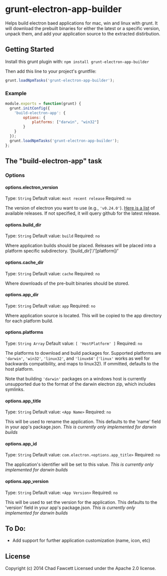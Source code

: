 # grunt-electron-app-builder

Helps build electron baed applications for mac, win and linux with grunt. It will download the prebuilt binaries for either the latest or a specific version, unpack them, and add your application source to the extracted distirbution.

## Getting Started
Install this grunt plugin with: `npm install grunt-electron-app-builder`

Then add this line to your project's gruntfile:

```javascript
grunt.loadNpmTasks('grunt-electron-app-builder');
```

### Example

```javascript
module.exports = function(grunt) {
  grunt.initConfig({
    'build-electron-app': {
        options: {
            platforms: ["darwin", "win32"]
        }
    }
  });
  grunt.loadNpmTasks('grunt-electron-app-builder');
};

```

## The "build-electron-app" task

### Options

#### options.electron_version
Type: `String`
Default value: `most recent release`
Required: `no`

The version of electron you want to use (e.g., `'v0.24.0'`). [Here is a list](https://github.com/atom/electron/releases) of available releases. If not specified, it will query github for the latest release.

#### options.build_dir
Type: `String`
Default value: `build`
Required: `no`

Where application builds should be placed. Releases will be placed into a platform specific subdirectory. '[build_dir]'/'[platform]/' 


#### options.cache_dir
Type: `String`
Default value: `cache`
Required: `no`

Where downloads of the pre-built binaries should be stored.

#### options.app_dir
Type: `String`
Default value: `app`
Required: `no`

Where application source is located. This will be copied to the app directory for each platform build.

#### options.platforms
Type: `String Array`
Default value: `[ 'HostPlatform' ]`
Required: `no`

The platforms to download and build packages for. Supported platforms are `'darwin'`, `'win32'`, `'linux32'`, and `'linux64'` (`'linux'` works as well for backwards compatibility, and maps to linux32). If ommitted, defaults to the host platform. 

Note that building `'darwin'` packages on a windows host is currently unsupported due to the format of the darwin electron zip, which includes symlinks.

#### options.app_title
Type: `String`
Default value: `<App Name>`
Required: `no`

This will be used to rename the application. This defaults to the 'name' field in your app's package.json.
*This is currently only implemented for darwin builds*

#### options.app_id
Type: `String`
Default value: `com.electron.<options.app_title>`
Required: `no`

The application's identifier will be set to this value.
*This is currently only implemented for darwin builds*

#### options.app_version
Type: `String`
Default value: `<App Version>`
Required: `no`

This will be used to set the version for the application. This defaults to the 'version' field in your app's package.json.
*This is currently only implemented for darwin builds*


## To Do:
- Add support for further application customization (name, icon, etc)


## License
Copyright (c) 2014 Chad Fawcett
Licensed under the Apache 2.0 license.
